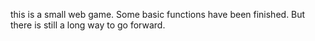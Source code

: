 this is a small web game. Some basic functions have been finished. But there is still a long way to go forward.
